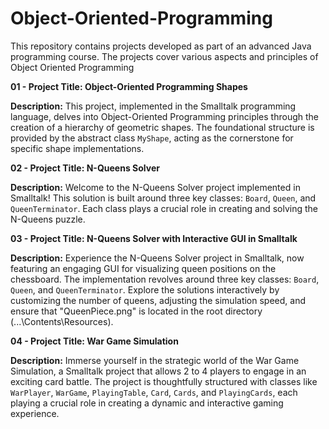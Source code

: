 # Object-Oriented-Programming
This repository contains projects developed as part of an advanced Java programming course. The projects cover various aspects and principles of Object Oriented Programming

**01 - Project Title: Object-Oriented Programming Shapes**

  **Description:**
  This project, implemented in the Smalltalk programming language, delves into Object-Oriented Programming principles through the creation of a hierarchy of geometric shapes. The foundational structure is provided by the abstract class `MyShape`, acting as the cornerstone for specific shape implementations.

**02 - Project Title: N-Queens Solver**

  **Description:**
  Welcome to the N-Queens Solver project implemented in Smalltalk! This solution is built around three key classes: `Board`, `Queen`, and `QueenTerminator`. Each class plays a crucial role in creating and solving the N-Queens puzzle.

**03 - Project Title: N-Queens Solver with Interactive GUI in Smalltalk**

  **Description:**
  Experience the N-Queens Solver project in Smalltalk, now featuring an engaging GUI for visualizing queen positions on the chessboard. The implementation revolves around three key classes: `Board`, `Queen`, and `QueenTerminator`. Explore the solutions interactively by customizing the number of queens, adjusting the simulation speed, and ensure that "QueenPiece.png" is located in the root directory (...\Contents\Resources).

**04 - Project Title: War Game Simulation**

  **Description:**
  Immerse yourself in the strategic world of the War Game Simulation, a Smalltalk project that allows 2 to 4 players to engage in an exciting card battle. The project is thoughtfully structured with classes like `WarPlayer`, `WarGame`, `PlayingTable`, `Card`, `Cards`, and `PlayingCards`, each playing a crucial role in creating a dynamic and interactive gaming experience.
